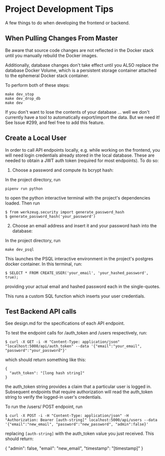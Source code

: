 Project Development Tips
========================

A few things to do when developing the frontend or backend.

## When Pulling Changes From Master

Be aware that source code changes are not reflected in the Docker stack until you manually rebuild the Docker images.

Additionally, database changes don't take effect until you ALSO replace the database Docker Volume, which is 
 a persistent storage container attached to the ephemeral Docker stack container.
 
 To perform both of these steps:
 
 ```
 make dev_stop
 make dev_drop_db
 make dev
 ```
 
If you don't want to lose the contents of your database ... well we don't currently have a tool to automatically export/import the data. But we need it! See Issue #299, and feel free to add this feature.


## Create a Local User

In order to call API endpoints locally, e.g. while working on the frontend, you will need login credentials already stored in the local database. These are needed to obtain a JWT auth token (required for most endpoints). To do so:

1. Choose a password and compute its bcrypt hash:

In the project directory, run
```
pipenv run python
```
to open the python interactive terminal with the project's dependencies loaded. Then run

```
$ from werkzeug.security import generate_password_hash
$ generate_password_hash('your_password')
```

2. Choose an email address and insert it and your password hash into the database:

In the project directory, run
```
make dev_psql
```

This launches the PSQL interactive environment in the project's postgres docker container. In this terminal, run:

```
$ SELECT * FROM CREATE_USER('your_email', 'your_hashed_password', true);
```

providing your actual email and hashed password each in the single-quotes.

This runs a custom SQL function which inserts your user credentials.


## Test Backend API calls

See design.md for the specifications of each API endpoint.

To test the endpoint calls for /auth_token and /users respectively, run:

```
$ curl -X GET -i -H "Content-Type: application/json" "localhost:5000/api/auth_token" --data '{"email":"your_email", "password":"your_password"}'
```

which should return something like this:

```
{
  "auth_token": "[long hash string]"
}
```

the auth_token string provides a claim that a particular user is logged in. Subsequent endpoints that require authorization will read the auth_token string to verify the logged-in user's credentials.

To run the /users/ POST endpoint, run

```
$ curl -X POST -i -H "Content-Type: application/json" -H "Authorization: Bearer [auth-string]" localhost:5000/api/users --data '{"email":"new_email", "password":"new_password", "admin":false}'
```

replacing `[auth-string]` with the auth_token value you just received. This should return:

{
  "admin": false,
  "email": "new_email",
  "timestamp": "[timestamp]"
}
